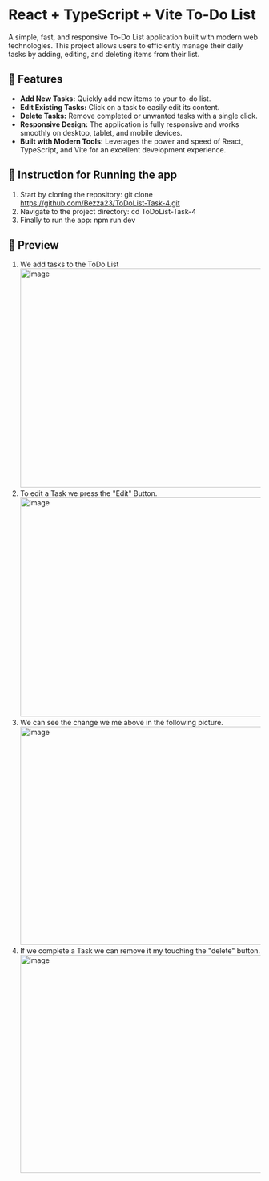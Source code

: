 # React + TypeScript + Vite To-Do List

A simple, fast, and responsive To-Do List application built with modern web technologies. This project allows users to efficiently manage their daily tasks by adding, editing, and deleting items from their list.

## 🌟 Features

-   **Add New Tasks:** Quickly add new items to your to-do list.
-   **Edit Existing Tasks:** Click on a task to easily edit its content.
-   **Delete Tasks:** Remove completed or unwanted tasks with a single click.
-   **Responsive Design:** The application is fully responsive and works smoothly on desktop, tablet, and mobile devices.
-   **Built with Modern Tools:** Leverages the power and speed of React, TypeScript, and Vite for an excellent development experience.

## 🚀 Instruction for Running the app
1. Start by cloning the repository: git clone https://github.com/Bezza23/ToDoList-Task-4.git
2. Navigate to the project directory: cd ToDoList-Task-4
3. Finally to run the app: npm run dev

## 📸 Preview
1. We add tasks to the ToDo List
   <img width="959" height="437" alt="image" src="https://github.com/user-attachments/assets/766c548e-6ace-454c-9ba0-4b141e433a41" />
2. To edit a Task we press the "Edit" Button.
   <img width="959" height="437" alt="image" src="https://github.com/user-attachments/assets/cb57f4da-a835-4f9a-b391-da4a58e9f8a8" />
3. We can see the change we me above in the following picture.
   <img width="959" height="435" alt="image" src="https://github.com/user-attachments/assets/e8ded86c-3cd2-46bf-8676-04300c80e2d8" />
4. If we complete a Task we can remove it my touching the "delete" button.
   <img width="959" height="435" alt="image" src="https://github.com/user-attachments/assets/c42c186d-2789-4287-a2b5-b8b23d55b549" />




